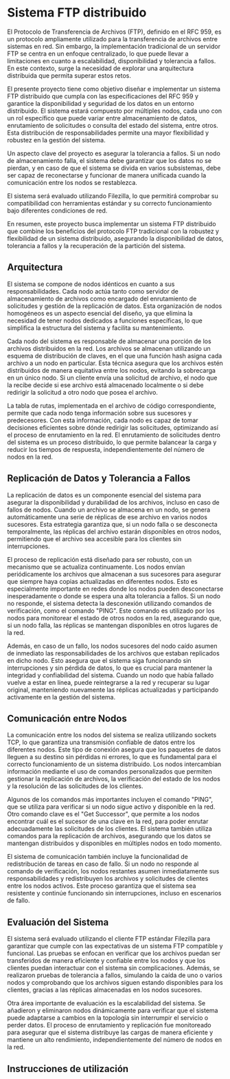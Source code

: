 # Sistema FTP distribuido

El Protocolo de Transferencia de Archivos (FTP), definido en el RFC 959, es un protocolo ampliamente utilizado para la transferencia de archivos entre sistemas en red. Sin embargo, la implementación tradicional de un servidor FTP se centra en un enfoque centralizado, lo que puede llevar a limitaciones en cuanto a escalabilidad, disponibilidad y tolerancia a fallos. En este contexto, surge la necesidad de explorar una arquitectura distribuida que permita superar estos retos.

El presente proyecto tiene como objetivo diseñar e implementar un sistema FTP distribuido que cumpla con las especificaciones del RFC 959 y garantice la disponibilidad y seguridad de los datos en un entorno distribuido. El sistema estará compuesto por múltiples nodos, cada uno con un rol específico que puede variar entre almacenamiento de datos, enrutamiento de solicitudes o consulta del estado del sistema, entre otros. Esta distribución de responsabilidades permite una mayor flexibilidad y robustez en la gestión del sistema.

Un aspecto clave del proyecto es asegurar la tolerancia a fallos. Si un nodo de almacenamiento falla, el sistema debe garantizar que los datos no se pierdan, y en caso de que el sistema se divida en varios subsistemas, debe ser capaz de reconectarse y funcionar de manera unificada cuando la comunicación entre los nodos se restablezca.

El sistema será evaluado utilizando Filezilla, lo que permitirá comprobar su compatibilidad con herramientas estándar y su correcto funcionamiento bajo diferentes condiciones de red.

En resumen, este proyecto busca implementar un sistema FTP distribuido que combine los beneficios del protocolo FTP tradicional con la robustez y flexibilidad de un sistema distribuido, asegurando la disponibilidad de datos, tolerancia a fallos y la recuperación de la partición del sistema.

## Arquitectura

El sistema se compone de nodos idénticos en cuanto a sus responsabilidades. Cada nodo actúa tanto como servidor de almacenamiento de archivos como encargado del enrutamiento de solicitudes y gestión de la replicación de datos. Esta organización de nodos homogéneos es un aspecto esencial del diseño, ya que elimina la necesidad de tener nodos dedicados a funciones específicas, lo que simplifica la estructura del sistema y facilita su mantenimiento.

Cada nodo del sistema es responsable de almacenar una porción de los archivos distribuidos en la red. Los archivos se almacenan utilizando un esquema de distribución de claves, en el que una función hash asigna cada archivo a un nodo en particular. Esta técnica asegura que los archivos estén distribuidos de manera equitativa entre los nodos, evitando la sobrecarga en un único nodo. Si un cliente envía una solicitud de archivo, el nodo que la recibe decide si ese archivo está almacenado localmente o si debe redirigir la solicitud a otro nodo que posea el archivo.

La tabla de rutas, implementada en el archivo de código correspondiente, permite que cada nodo tenga información sobre sus sucesores y predecesores. Con esta información, cada nodo es capaz de tomar decisiones eficientes sobre dónde redirigir las solicitudes, optimizando así el proceso de enrutamiento en la red. El enrutamiento de solicitudes dentro del sistema es un proceso distribuido, lo que permite balancear la carga y reducir los tiempos de respuesta, independientemente del número de nodos en la red.

## Replicación de Datos y Tolerancia a Fallos

La replicación de datos es un componente esencial del sistema para asegurar la disponibilidad y durabilidad de los archivos, incluso en caso de fallos de nodos. Cuando un archivo se almacena en un nodo, se genera automáticamente una serie de réplicas de ese archivo en varios nodos sucesores. Esta estrategia garantiza que, si un nodo falla o se desconecta temporalmente, las réplicas del archivo estarán disponibles en otros nodos, permitiendo que el archivo sea accesible para los clientes sin interrupciones.

El proceso de replicación está diseñado para ser robusto, con un mecanismo que se actualiza continuamente. Los nodos envían periódicamente los archivos que almacenan a sus sucesores para asegurar que siempre haya copias actualizadas en diferentes nodos. Esto es especialmente importante en redes donde los nodos pueden desconectarse inesperadamente o donde se espera una alta tolerancia a fallos. Si un nodo no responde, el sistema detecta la desconexión utilizando comandos de verificación, como el comando "PING". Este comando es utilizado por los nodos para monitorear el estado de otros nodos en la red, asegurando que, si un nodo falla, las réplicas se mantengan disponibles en otros lugares de la red.

Además, en caso de un fallo, los nodos sucesores del nodo caído asumen de inmediato las responsabilidades de los archivos que estaban replicados en dicho nodo. Esto asegura que el sistema siga funcionando sin interrupciones y sin pérdida de datos, lo que es crucial para mantener la integridad y confiabilidad del sistema. Cuando un nodo que había fallado vuelve a estar en línea, puede reintegrarse a la red y recuperar su lugar original, manteniendo nuevamente las réplicas actualizadas y participando activamente en la gestión del sistema.

## Comunicación entre Nodos

La comunicación entre los nodos del sistema se realiza utilizando sockets TCP, lo que garantiza una transmisión confiable de datos entre los diferentes nodos. Este tipo de conexión asegura que los paquetes de datos lleguen a su destino sin pérdidas ni errores, lo que es fundamental para el correcto funcionamiento de un sistema distribuido. Los nodos intercambian información mediante el uso de comandos personalizados que permiten gestionar la replicación de archivos, la verificación del estado de los nodos y la resolución de las solicitudes de los clientes.

Algunos de los comandos más importantes incluyen el comando "PING", que se utiliza para verificar si un nodo sigue activo y disponible en la red. Otro comando clave es el "Get Successor", que permite a los nodos encontrar cuál es el sucesor de una clave en la red, para poder enrutar adecuadamente las solicitudes de los clientes. El sistema también utiliza comandos para la replicación de archivos, asegurando que los datos se mantengan distribuidos y disponibles en múltiples nodos en todo momento.

El sistema de comunicación también incluye la funcionalidad de redistribución de tareas en caso de fallo. Si un nodo no responde al comando de verificación, los nodos restantes asumen inmediatamente sus responsabilidades y redistribuyen los archivos y solicitudes de clientes entre los nodos activos. Este proceso garantiza que el sistema sea resistente y continúe funcionando sin interrupciones, incluso en escenarios de fallo.

## Evaluación del Sistema

El sistema será evaluado utilizando el cliente FTP estándar Filezilla para garantizar que cumple con las expectativas de un sistema FTP compatible y funcional. Las pruebas se enfocan en verificar que los archivos puedan ser transferidos de manera eficiente y confiable entre los nodos y que los clientes puedan interactuar con el sistema sin complicaciones. Además, se realizaron pruebas de tolerancia a fallos, simulando la caída de uno o varios nodos y comprobando que los archivos siguen estando disponibles para los clientes, gracias a las réplicas almacenadas en los nodos sucesores.

Otra área importante de evaluación es la escalabilidad del sistema. Se añadieron y eliminaron nodos dinámicamente para verificar que el sistema puede adaptarse a cambios en la topología sin interrumpir el servicio o perder datos. El proceso de enrutamiento y replicación fue monitoreado para asegurar que el sistema distribuye las cargas de manera eficiente y mantiene un alto rendimiento, independientemente del número de nodos en la red.

## Instrucciones de utilización
